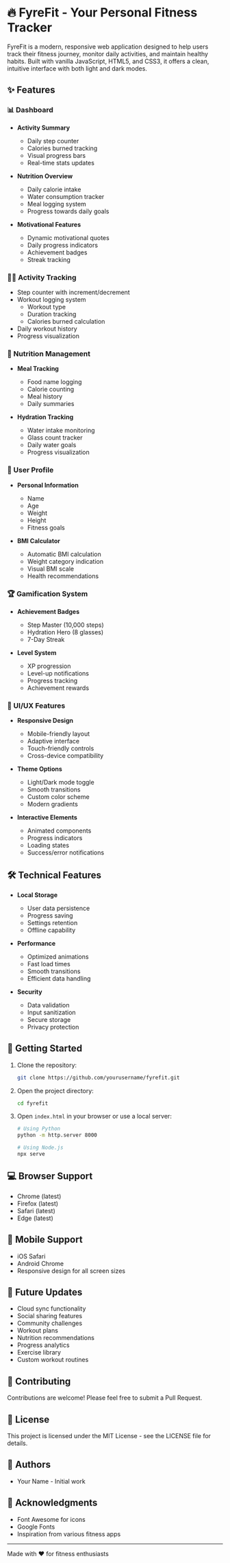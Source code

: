 # 🔥 FyreFit - Your Personal Fitness Tracker

FyreFit is a modern, responsive web application designed to help users track their fitness journey, monitor daily activities, and maintain healthy habits. Built with vanilla JavaScript, HTML5, and CSS3, it offers a clean, intuitive interface with both light and dark modes.

## ✨ Features

### 📊 Dashboard
- **Activity Summary**
  - Daily step counter
  - Calories burned tracking
  - Visual progress bars
  - Real-time stats updates

- **Nutrition Overview**
  - Daily calorie intake
  - Water consumption tracker
  - Meal logging system
  - Progress towards daily goals

- **Motivational Features**
  - Dynamic motivational quotes
  - Daily progress indicators
  - Achievement badges
  - Streak tracking

### 🏃‍♂️ Activity Tracking
- Step counter with increment/decrement
- Workout logging system
  - Workout type
  - Duration tracking
  - Calories burned calculation
- Daily workout history
- Progress visualization

### 🥗 Nutrition Management
- **Meal Tracking**
  - Food name logging
  - Calorie counting
  - Meal history
  - Daily summaries

- **Hydration Tracking**
  - Water intake monitoring
  - Glass count tracker
  - Daily water goals
  - Progress visualization

### 👤 User Profile
- **Personal Information**
  - Name
  - Age
  - Weight
  - Height
  - Fitness goals

- **BMI Calculator**
  - Automatic BMI calculation
  - Weight category indication
  - Visual BMI scale
  - Health recommendations

### 🏆 Gamification System
- **Achievement Badges**
  - Step Master (10,000 steps)
  - Hydration Hero (8 glasses)
  - 7-Day Streak
  
- **Level System**
  - XP progression
  - Level-up notifications
  - Progress tracking
  - Achievement rewards

### 🎨 UI/UX Features
- **Responsive Design**
  - Mobile-friendly layout
  - Adaptive interface
  - Touch-friendly controls
  - Cross-device compatibility

- **Theme Options**
  - Light/Dark mode toggle
  - Smooth transitions
  - Custom color scheme
  - Modern gradients

- **Interactive Elements**
  - Animated components
  - Progress indicators
  - Loading states
  - Success/error notifications

## 🛠️ Technical Features
- **Local Storage**
  - User data persistence
  - Progress saving
  - Settings retention
  - Offline capability

- **Performance**
  - Optimized animations
  - Fast load times
  - Smooth transitions
  - Efficient data handling

- **Security**
  - Data validation
  - Input sanitization
  - Secure storage
  - Privacy protection

## 🎯 Getting Started

1. Clone the repository:
   ```bash
   git clone https://github.com/yourusername/fyrefit.git
   ```

2. Open the project directory:
   ```bash
   cd fyrefit
   ```

3. Open `index.html` in your browser or use a local server:
   ```bash
   # Using Python
   python -m http.server 8000
   
   # Using Node.js
   npx serve
   ```

## 💻 Browser Support
- Chrome (latest)
- Firefox (latest)
- Safari (latest)
- Edge (latest)

## 📱 Mobile Support
- iOS Safari
- Android Chrome
- Responsive design for all screen sizes

## 🔄 Future Updates
- Cloud sync functionality
- Social sharing features
- Community challenges
- Workout plans
- Nutrition recommendations
- Progress analytics
- Exercise library
- Custom workout routines

## 🤝 Contributing
Contributions are welcome! Please feel free to submit a Pull Request.

## 📄 License
This project is licensed under the MIT License - see the LICENSE file for details.

## 👥 Authors
- Your Name - Initial work

## 🙏 Acknowledgments
- Font Awesome for icons
- Google Fonts
- Inspiration from various fitness apps

---
Made with ❤️ for fitness enthusiasts